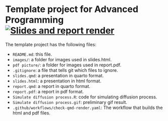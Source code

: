 # Template project for Advanced Programming [![Slides and report render](../../actions/workflows/check-qmd-render.yaml/badge.svg)](../../actions/workflows/check-qmd-render.yaml)

The template project has the following files:

- `README.md`: this file.
- `images/`: a folder for images used in slides.html.
- `pdf picture/`: a folder for images used in report.pdf.
- `.gitignore`: a file that tells git which files to ignore.
- `slides.qmd`: a presentation in quarto format.
- `slides.html`: a presentation in html format.
- `report.qmd`: a report in quarto format.
- `report.pdf`: a report in pdf format.
- `Simulate diffusion process.R`: code for simulating diffusion process.
- `Simulate diffusion process.gif`: preliminary gif result.
- `.github/workflows/check-qmd-render.yaml`: The workflow that builds the html and pdf files.